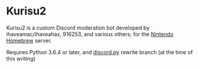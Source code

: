 # Kurisu2

Kurisu2 is a custom Discord moderation bot developed by ihaveamac/ihaveahax, 916253, and various others; for the [Nintendo Homebrew](https://discord.gg/C29hYvh) server.

Requires Python 3.6.4 or later, and [discord.py](https://github.com/Rapptz/discord.py) rewrite branch (at the time of this writing)
